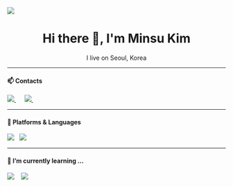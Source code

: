 <img src="https://capsule-render.vercel.app/api?type=waving&color=auto&height=200&section=header&text=MinsuKim&fontSize=90" />

<h1 align='center'> Hi there 👋, I'm Minsu Kim</h1>

<p align='center'>
  I live on Seoul, Korea  
</p>

<!-- ![Minsu's GitHub stats](https://github-readme-stats.vercel.app/api?username=km6293&show_icons=true&theme=radical) -->
<!-- [![Solved.ac Profile](http://mazassumnida.wtf/api/v2/generate_badge?boj=alstn7616)](https://solved.ac/alstn7616/) -->

<hr>

<h4> 📫 Contacts</h4>

<p>
  <a href="mailto:alstn7616@naver.com?subject=Olá%20Stefany">
    <img src="https://img.shields.io/badge/kakaotalk-ffcd00.svg?style=for-the-badge&logo=kakaotalk&logoColor=000000" />
  </a>&nbsp;&nbsp;&nbsp;&nbsp;
  <a href="mailto:km1873045158@gmail.com?subject=Olá%20Stefany">
    <img src="https://img.shields.io/badge/gmail-%23D14836.svg?&style=for-the-badge&logo=gmail&logoColor=white" />
  </a>&nbsp;&nbsp;&nbsp;&nbsp;  
</p>

<hr>

<h4> 🔭 Platforms & Languages </h4>
<p >
  <img src="https://img.shields.io/badge/javascript-%23323330.svg?style=for-the-badge&logo=javascript&logoColor=%23F7DF1E" />&nbsp;&nbsp; 
  <img src="https://img.shields.io/badge/java-%23ED8B00.svg?style=for-the-badge&logo=java&logoColor=white" />&nbsp;&nbsp;
</p>

<hr>

<h4> 🌱 I’m currently learning ... </h4>
<p >
  <img src="https://img.shields.io/badge/react-%2320232a.svg?style=for-the-badge&logo=react&logoColor=%2361DAFB" />&nbsp;&nbsp;&nbsp;
  <img src="https://img.shields.io/badge/typescript-%23007ACC.svg?style=for-the-badge&logo=typescript&logoColor=white" />&nbsp;&nbsp;&nbsp;
</p>
<!--

Here are some ideas to get you started:

- 🔭 I’m currently working on ...
- 🌱 I’m currently learning ...
- 👯 I’m looking to collaborate on ...
- 🤔 I’m looking for help with ...
- 💬 Ask me about ...
- 📫 How to reach me: ...
- 😄 Pronouns: ...
- ⚡ Fun fact: ...
-->
  
